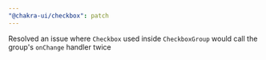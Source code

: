 ```yaml
---
"@chakra-ui/checkbox": patch
---
```


Resolved an issue where `Checkbox` used inside `CheckboxGroup` would call the
group's `onChange` handler twice
